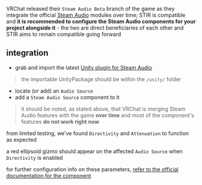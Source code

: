 VRChat released their `Steam Audio Beta` branch of the game as they integrate the official [Steam Audio](https://valvesoftware.github.io/steam-audio/) modules over time; STIR is compatible and **it is recommended to configure the Steam Audio components for your project alongside it** - the two are direct beneficiaries of each other and STIR aims to remain compatible going forward

## integration

- grab and import the latest [Unity plugin for Steam Audio](https://valvesoftware.github.io/steam-audio/downloads.html)
> the importable UnityPackage should be within the `/unity/` folder
- locate (or add) an `Audio Source`
- add a `Steam Audio Source` component to it
> it should be noted, as stated above, that VRChat is merging Steam Audio features with the game **over time** and most of the component's features **do not work right now**

from limited testing, we've found `Directivity` and `Attenuation` to function as expected

a red ellipsoid gizmo should appear on the affected `Audio Source` when `Directivity` is enabled

for further configuration info on these parameters, [refer to the official documentation for the component](https://valvesoftware.github.io/steam-audio/doc/unity/source.html)